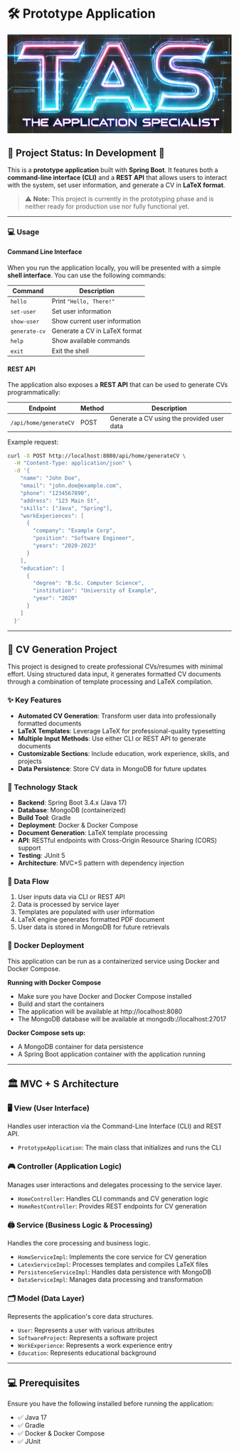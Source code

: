 # 🛠️ Prototype Application

![Project Logo](tas-picture.png)

## 🚧 Project Status: In Development 🚧

This is a **prototype application** built with **Spring Boot**. It features both a **command-line interface (CLI)** and a **REST API** that allows users to interact with the system, set user information, and generate a CV in **LaTeX format**.

> ⚠️ **Note:** This project is currently in the prototyping phase and is neither ready for production use nor fully functional yet.

---

### 💻 Usage

#### Command Line Interface
When you run the application locally, you will be presented with a simple **shell interface**. You can use the following commands:

| **Command**       | **Description**                             |
|------------------|---------------------------------------------|
| `hello`          | Print `"Hello, There!"`                      |
| `set-user`       | Set user information                        |
| `show-user`      | Show current user information               |
| `generate-cv`    | Generate a CV in LaTeX format               |
| `help`           | Show available commands                     |
| `exit`           | Exit the shell                              |

#### REST API
The application also exposes a **REST API** that can be used to generate CVs programmatically:

| **Endpoint**               | **Method** | **Description**                             |
|---------------------------|------------|---------------------------------------------|
| `/api/home/generateCV`    | POST       | Generate a CV using the provided user data  |

Example request:
```bash
curl -X POST http://localhost:8080/api/home/generateCV \
  -H "Content-Type: application/json" \
  -d '{
    "name": "John Doe",
    "email": "john.doe@example.com",
    "phone": "1234567890",
    "address": "123 Main St",
    "skills": ["Java", "Spring"],
    "workExperiences": [
      {
        "company": "Example Corp",
        "position": "Software Engineer",
        "years": "2020-2023"
      }
    ],
    "education": [
      {
        "degree": "B.Sc. Computer Science",
        "institution": "University of Example",
        "year": "2020"
      }
    ]
  }'
```

---

## 📄 CV Generation Project
This project is designed to create professional CVs/resumes with minimal effort. Using structured data input, it generates formatted CV documents through a combination of template processing and LaTeX compilation.

### ✨ Key Features
- **Automated CV Generation**: Transform user data into professionally formatted documents
- **LaTeX Templates**: Leverage LaTeX for professional-quality typesetting
- **Multiple Input Methods**: Use either CLI or REST API to generate documents
- **Customizable Sections**: Include education, work experience, skills, and projects
- **Data Persistence**: Store CV data in MongoDB for future updates

### 🔧 Technology Stack
- **Backend**: Spring Boot 3.4.x (Java 17)
- **Database**: MongoDB (containerized)
- **Build Tool**: Gradle
- **Deployment**: Docker & Docker Compose
- **Document Generation**: LaTeX template processing
- **API**: RESTful endpoints with Cross-Origin Resource Sharing (CORS) support
- **Testing**: JUnit 5
- **Architecture**: MVC+S pattern with dependency injection

### 🔄 Data Flow
1. User inputs data via CLI or REST API
2. Data is processed by service layer
3. Templates are populated with user information
4. LaTeX engine generates formatted PDF document
5. User data is stored in MongoDB for future retrievals

### 🐳 Docker Deployment
This application can be run as a containerized service using Docker and Docker Compose.

**Running with Docker Compose**
- Make sure you have Docker and Docker Compose installed
- Build and start the containers
- The application will be available at http://localhost:8080
- The MongoDB database will be available at mongodb://localhost:27017

**Docker Compose sets up:**
- A MongoDB container for data persistence
- A Spring Boot application container with the application running

---

## 🏛️ MVC + S Architecture

### 🖥️ View (User Interface)
Handles user interaction via the Command-Line Interface (CLI) and REST API.
- `PrototypeApplication`: The main class that initializes and runs the CLI

### 🎮 Controller (Application Logic)
Manages user interactions and delegates processing to the service layer.
- `HomeController`: Handles CLI commands and CV generation logic
- `HomeRestController`: Provides REST endpoints for CV generation

### 🖨️ Service (Business Logic & Processing)
Handles the core processing and business logic.
- `HomeServiceImpl`: Implements the core service for CV generation
- `LatexServiceImpl`: Processes templates and compiles LaTeX files
- `PersistenceServiceImpl`: Handles data persistence with MongoDB
- `DataServiceImpl`: Manages data processing and transformation

### 🗂️ Model (Data Layer)
Represents the application's core data structures.
- `User`: Represents a user with various attributes
- `SoftwareProject`: Represents a software project
- `WorkExperience`: Represents a work experience entry
- `Education`: Represents educational background

---

## 💻 Prerequisites
Ensure you have the following installed before running the application:
- ✅ Java 17
- ✅ Gradle
- ✅ Docker & Docker Compose
- ✅ JUnit

